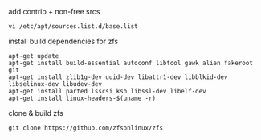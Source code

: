 add contrib + non-free srcs
```
vi /etc/apt/sources.list.d/base.list
```

install build dependencies for zfs
```
apt-get update
apt-get install build-essential autoconf libtool gawk alien fakeroot git
apt-get install zlib1g-dev uuid-dev libattr1-dev libblkid-dev libselinux-dev libudev-dev
apt-get install parted lsscsi ksh libssl-dev libelf-dev
apt-get install linux-headers-$(uname -r)
```

clone & build zfs
```
git clone https://github.com/zfsonlinux/zfs
```
